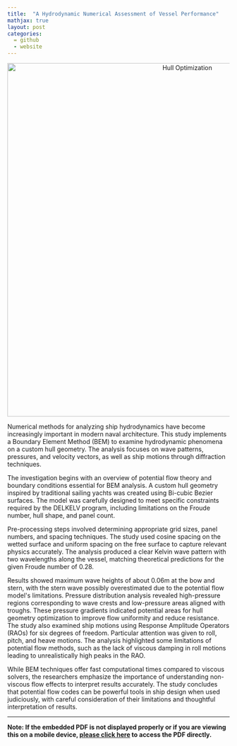 ```yaml
---
title:  "A Hydrodynamic Numerical Assessment of Vessel Performance"
mathjax: true
layout: post
categories: 
  = github
  - website
---
```


<div style="text-align: center;">
  <img src="http://kodendaal.github.io/assets/hull_opti.png" alt="Hull Optimization" style="width: 800px; height: auto;">
</div>


Numerical methods for analyzing ship hydrodynamics have become increasingly important in modern naval architecture. This study implements a Boundary Element Method (BEM) to examine hydrodynamic phenomena on a custom hull geometry. The analysis focuses on wave patterns, pressures, and velocity vectors, as well as ship motions through diffraction techniques.

The investigation begins with an overview of potential flow theory and boundary conditions essential for BEM analysis. A custom hull geometry inspired by traditional sailing yachts was created using Bi-cubic Bezier surfaces. The model was carefully designed to meet specific constraints required by the DELKELV program, including limitations on the Froude number, hull shape, and panel count.

Pre-processing steps involved determining appropriate grid sizes, panel numbers, and spacing techniques. The study used cosine spacing on the wetted surface and uniform spacing on the free surface to capture relevant physics accurately. The analysis produced a clear Kelvin wave pattern with two wavelengths along the vessel, matching theoretical predictions for the given Froude number of 0.28.

Results showed maximum wave heights of about 0.06m at the bow and stern, with the stern wave possibly overestimated due to the potential flow model's limitations. Pressure distribution analysis revealed high-pressure regions corresponding to wave crests and low-pressure areas aligned with troughs. These pressure gradients indicated potential areas for hull geometry optimization to improve flow uniformity and reduce resistance. The study also examined ship motions using Response Amplitude Operators (RAOs) for six degrees of freedom. Particular attention was given to roll, pitch, and heave motions. The analysis highlighted some limitations of potential flow methods, such as the lack of viscous damping in roll motions leading to unrealistically high peaks in the RAO.

While BEM techniques offer fast computational times compared to viscous solvers, the researchers emphasize the importance of understanding non-viscous flow effects to interpret results accurately. The study concludes that potential flow codes can be powerful tools in ship design when used judiciously, with careful consideration of their limitations and thoughtful interpretation of results.

---

**Note: If the embedded PDF is not displayed properly or if you are viewing this on a mobile device, <a href="https://kodendaal.github.io/assets/numerical_ship_hydro_a1.pdf" target="_blank">please click here</a> to access the PDF directly.**

<div id="adobe-dc-view" style="width: 100%;"></div>
<script src="https://acrobatservices.adobe.com/view-sdk/viewer.js"></script>
<script type="text/javascript">
	document.addEventListener("adobe_dc_view_sdk.ready", function(){ 
		var adobeDCView = new AdobeDC.View({clientId: "79ef659365ef4949aad3901e710fb6e9", divId: "adobe-dc-view"});
		adobeDCView.previewFile({
			content:{location: {url: "https://kodendaal.github.io/assets/numerical_ship_hydro_a1.pdf"}},
			metaData:{fileName: "numerical_ship_hydro_a1.pdf"}
		}, {embedMode: "IN_LINE"});
	});
</script>
